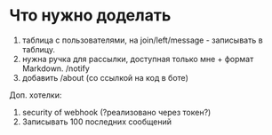 # Что нужно доделать
1) таблица с пользователями, на join/left/message - записывать в таблицу.
2) нужна ручка для рассылки, доступная только мне + формат Markdown. /notify
3) добавить /about (со ссылкой на код в боте)

Доп. хотелки:
1) security of webhook (?реализовано через токен?)
2) Записывать 100 последних сообщений